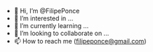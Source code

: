 - 👋 Hi, I’m @FilipePonce
- 👀 I’m interested in ...
- 🌱 I’m currently learning ...
- 💞️ I’m looking to collaborate on ...
- 📫 How to reach me (filipeponce@gmail.com)

<!---
FilipePonce/FilipePonce is a ✨ special ✨ repository because its `README.md` (this file) appears on your GitHub profile.
You can click the Preview link to take a look at your changes.
--->
